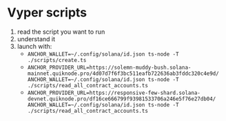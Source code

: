 # Vyper scripts

1. read the script you want to run
2. understand it
3. launch with:
   - `ANCHOR_WALLET=~/.config/solana/id.json ts-node -T ./scripts/create.ts`
   - `ANCHOR_PROVIDER_URL=https://solemn-muddy-bush.solana-mainnet.quiknode.pro/4d07d7f6f3bc511eafb722636ab3fddc320c4e9d/ ANCHOR_WALLET=~/.config/solana/id.json ts-node -T ./scripts/read_all_contract_accounts.ts`
   - `ANCHOR_PROVIDER_URL=https://responsive-few-shard.solana-devnet.quiknode.pro/df16ce666799f93981533706a246e5f76e27db04/ ANCHOR_WALLET=~/.config/solana/id.json ts-node -T ./scripts/read_all_contract_accounts.ts`

